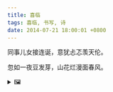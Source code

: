 ```yaml
---
title: 喜临
tags: 喜临, 书写, 诗
date: 2014-07-21 18:00:01 +0800
---
```


同事儿女接连诞，意犹忐忑羡天伦。

忽如一夜豆发芽，山花烂漫面春风。

<details><summary>🖼️</summary>

![](writings/images/2014-07-21-18-00-xi-lin.JPG)

</details>

